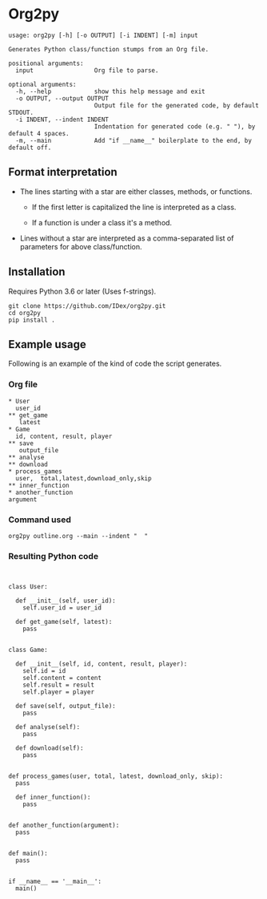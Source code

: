 # Org2py
```
usage: org2py [-h] [-o OUTPUT] [-i INDENT] [-m] input

Generates Python class/function stumps from an Org file.

positional arguments:
  input                 Org file to parse.

optional arguments:
  -h, --help            show this help message and exit
  -o OUTPUT, --output OUTPUT
                        Output file for the generated code, by default STDOUT.
  -i INDENT, --indent INDENT
                        Indentation for generated code (e.g. " "), by default 4 spaces.
  -m, --main            Add "if __name__" boilerplate to the end, by default off.
```
## Format interpretation
* The lines starting with a star are either classes, methods, or functions.

    * If the first letter is capitalized the line is interpreted as a class.

    * If a function is under a class it's a method.

* Lines without a star are interpreted as a comma-separated list of parameters for above class/function.
## Installation
Requires Python 3.6 or later (Uses f-strings).
```
git clone https://github.com/IDex/org2py.git
cd org2py
pip install .
```
## Example usage

Following is an example of the kind of code the script generates.

### Org file
```
* User
  user_id
** get_game
   latest
* Game
  id, content, result, player
** save
   output_file
** analyse
** download
* process_games
  user,  total,latest,download_only,skip
** inner_function
* another_function
argument
```
### Command used
```
org2py outline.org --main --indent "  "
```
### Resulting Python code
```


class User:

  def __init__(self, user_id):
    self.user_id = user_id

  def get_game(self, latest):
    pass


class Game:

  def __init__(self, id, content, result, player):
    self.id = id
    self.content = content
    self.result = result
    self.player = player

  def save(self, output_file):
    pass

  def analyse(self):
    pass

  def download(self):
    pass


def process_games(user, total, latest, download_only, skip):
  pass

  def inner_function():
    pass


def another_function(argument):
  pass


def main():
  pass


if __name__ == '__main__':
  main()
```
